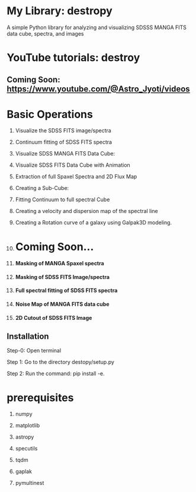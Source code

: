 # My Library: destropy

A simple Python library for analyzing and visualizing SDSSS MANGA FITS data cube, spectra, and images 

# YouTube tutorials: destroy
## Coming Soon: https://www.youtube.com/@Astro_Jyoti/videos


# Basic Operations
1. Visualize the SDSS FITS image/spectra
2. Continuum fitting of SDSS FITS spectra
3. Visualize SDSS MANGA FITS Data Cube: 
4. Visualize SDSS FITS Data Cube with Animation
5. Extraction of full Spaxel Spectra and 2D Flux Map
6. Creating a Sub-Cube: 
7. Fitting Continuum to full spectral Cube
8. Creating a velocity and dispersion map of the spectral line
9. Creating a Rotation curve of a galaxy using Galpak3D modeling.

10. # Coming Soon...
11. #### Masking of MANGA Spaxel spectra
12. #### Masking of SDSS FITS Image/spectra
13. #### Full spectral fitting of SDSS FITS spectra
14. #### Noise Map of MANGA FITS data cube
15. #### 2D Cutout of SDSS FITS Image
   
           
   
           

## Installation
Step-0: Open terminal

Step 1: Go to the directory destopy/setup.py


Step 2: Run the command: pip install -e.

# prerequisites
   1. numpy
   
   2. matplotlib
   
   3. astropy

   4. specutils

   5. tqdm
      
   6. gaplak

   7. pymultinest

